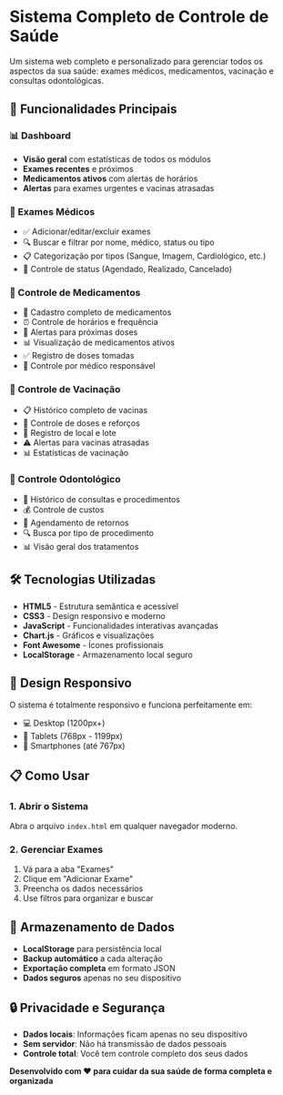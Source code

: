 # Sistema Completo de Controle de Saúde

Um sistema web completo e personalizado para gerenciar todos os aspectos da sua saúde: exames médicos, medicamentos, vacinação e consultas odontológicas.

## 🚀 Funcionalidades Principais

### 📊 Dashboard
- **Visão geral** com estatísticas de todos os módulos
- **Exames recentes** e próximos
- **Medicamentos ativos** com alertas de horários
- **Alertas** para exames urgentes e vacinas atrasadas

### 🔬 Exames Médicos
- ✅ Adicionar/editar/excluir exames
- 🔍 Buscar e filtrar por nome, médico, status ou tipo
- 📋 Categorização por tipos (Sangue, Imagem, Cardiológico, etc.)
- 📅 Controle de status (Agendado, Realizado, Cancelado)

### 💊 Controle de Medicamentos
- 📝 Cadastro completo de medicamentos
- ⏰ Controle de horários e frequência
- 🔔 Alertas para próximas doses
- 📊 Visualização de medicamentos ativos
- ✅ Registro de doses tomadas
- 🏥 Controle por médico responsável

### 💉 Controle de Vacinação
- 📋 Histórico completo de vacinas
- 📅 Controle de doses e reforços
- 🏥 Registro de local e lote
- ⚠️ Alertas para vacinas atrasadas
- 📊 Estatísticas de vacinação

### 🦷 Controle Odontológico
- 📝 Histórico de consultas e procedimentos
- 💰 Controle de custos
- 📅 Agendamento de retornos
- 🔍 Busca por tipo de procedimento
- 📊 Visão geral dos tratamentos

## 🛠️ Tecnologias Utilizadas

- **HTML5** - Estrutura semântica e acessível
- **CSS3** - Design responsivo e moderno
- **JavaScript** - Funcionalidades interativas avançadas
- **Chart.js** - Gráficos e visualizações
- **Font Awesome** - Ícones profissionais
- **LocalStorage** - Armazenamento local seguro

## 📱 Design Responsivo

O sistema é totalmente responsivo e funciona perfeitamente em:
- 💻 Desktop (1200px+)
- 📱 Tablets (768px - 1199px)
- 📱 Smartphones (até 767px)

## 📋 Como Usar

### 1. Abrir o Sistema
Abra o arquivo `index.html` em qualquer navegador moderno.

### 2. Gerenciar Exames
1. Vá para a aba "Exames"
2. Clique em "Adicionar Exame"
3. Preencha os dados necessários
4. Use filtros para organizar e buscar

## 💾 Armazenamento de Dados

- **LocalStorage** para persistência local
- **Backup automático** a cada alteração
- **Exportação completa** em formato JSON
- **Dados seguros** apenas no seu dispositivo

## 🔒 Privacidade e Segurança

- **Dados locais**: Informações ficam apenas no seu dispositivo
- **Sem servidor**: Não há transmissão de dados pessoais
- **Controle total**: Você tem controle completo dos seus dados

**Desenvolvido com ❤️ para cuidar da sua saúde de forma completa e organizada**
